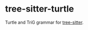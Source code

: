 tree-sitter-turtle
==================

Turtle and TriG grammar for [tree-sitter](https://github.com/tree-sitter/tree-sitter).
